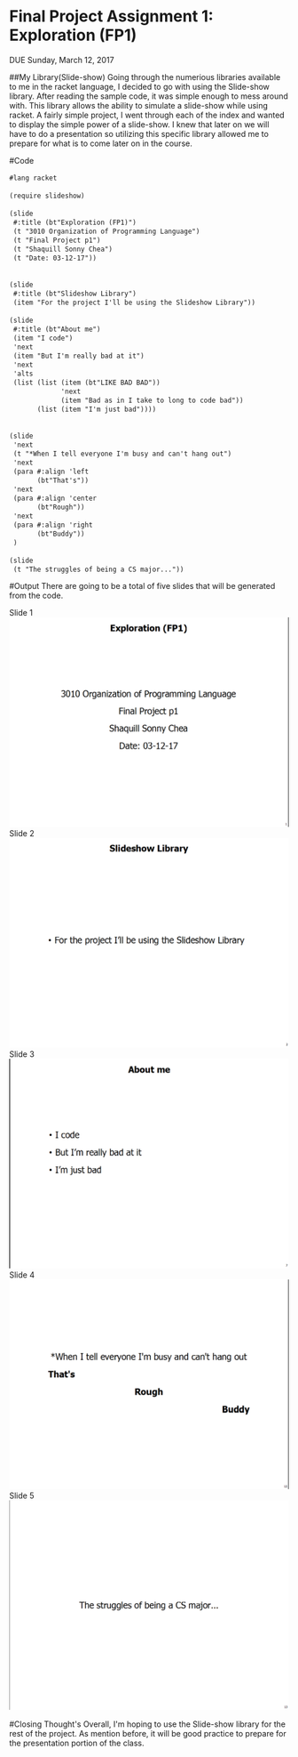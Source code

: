 # Final Project Assignment 1: Exploration (FP1)
DUE Sunday, March 12, 2017

##My Library(Slide-show)
Going through the numerious libraries available to me in the racket language, I decided to go with using the Slide-show library. After reading the sample code, it was simple enough to mess around with. 
This library allows the ability to simulate a slide-show while using racket. A fairly simple project, I went through each of the index and wanted to display the simple power of a slide-show. I knew that
later on we will have to do a presentation so utilizing this specific library allowed me to prepare for what is to come later on in the course.

#Code
```
#lang racket

(require slideshow)

(slide
 #:title (bt"Exploration (FP1)")
 (t "3010 Organization of Programming Language")
 (t "Final Project p1")
 (t "Shaquill Sonny Chea")
 (t "Date: 03-12-17"))


(slide
 #:title (bt"Slideshow Library")
 (item "For the project I'll be using the Slideshow Library"))

(slide
 #:title (bt"About me")
 (item "I code")
 'next
 (item "But I'm really bad at it")
 'next
 'alts
 (list (list (item (bt"LIKE BAD BAD"))
             'next
             (item "Bad as in I take to long to code bad"))
       (list (item "I'm just bad"))))

 
(slide
 'next
 (t "*When I tell everyone I'm busy and can't hang out")
 'next
 (para #:align 'left
       (bt"That's"))
 'next
 (para #:align 'center
       (bt"Rough"))
 'next
 (para #:align 'right
       (bt"Buddy"))
 )

(slide
 (t "The struggles of being a CS major..."))
```
#Output
There are going to be a total of five slides that will be generated from the code.

Slide 1
![slide_1 image](/slide_1.png?raw=true "output")
Slide 2
![slide_2 image](/slide_2.png?raw=true "output")
Slide 3
![slide_3 image](/slide_3.png?raw=true "output")
Slide 4
![slide_4 image](/slide_4.png?raw=true "output")
Slide 5
![slide_5 image](/slide_5.png?raw=true "output")

#Closing Thought's
Overall, I'm hoping to use the Slide-show library for the rest of the project. As mention before, it will be good practice to prepare for the presentation portion of the class.







